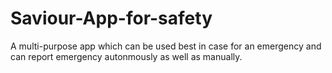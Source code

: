 # Saviour-App-for-safety
A multi-purpose app which can be used best in case for an emergency and can report emergency autonmously as well as manually. 
